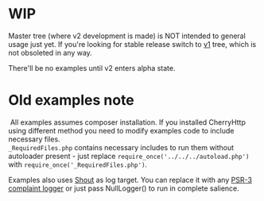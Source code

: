 # WIP
Master tree (where v2 development is made) is NOT intended to general usage just yet. If you're looking for stable release switch to [v1](https://github.com/kiler129/CherryHttp/tree/1.0) tree, which is not obsoleted in any way.

There'll be no examples until v2 enters alpha state.

# Old examples note
 All examples assumes composer installation. If you installed CherryHttp using different method you need to modify examples code to include necessary files.  
`_RequiredFiles.php` contains necessary includes to run them without autoloader present - just replace `require_once('../../../autoload.php')` with `require_once('_RequiredFiles.php')`.  

Examples also uses [Shout](https://github.com/kiler129/Shout) as log target. You can replace it with any [PSR-3 complaint logger](https://packagist.org/search/?tags=psr-3) or just pass NullLogger() to run in complete salience.
